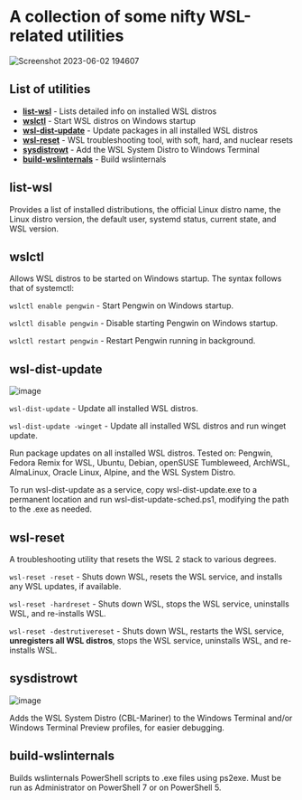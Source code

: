 # A collection of some nifty WSL-related utilities

![Screenshot 2023-06-02 194607](https://github.com/sirredbeard/wslinternals/assets/33820650/419c5854-bb69-4d95-8f1f-6e8f0b8ac6b0)

## List of utilities

* **[list-wsl](https://github.com/sirredbeard/wslinternals#list-wsl)** - Lists detailed info on installed WSL distros
* **[wslctl](https://github.com/sirredbeard/wslinternals#wslctl)** - Start WSL distros on Windows startup
* **[wsl-dist-update](https://github.com/sirredbeard/wslinternals#wsl-dist-update)** - Update packages in all installed WSL distros
* **[wsl-reset](https://github.com/sirredbeard/wslinternals#wsl-reset)** - WSL troubleshooting tool, with soft, hard, and nuclear resets
* **[sysdistrowt](https://github.com/sirredbeard/wslinternals#sysdistrowt)** - Add the WSL System Distro to Windows Terminal
* **[build-wslinternals](https://github.com/sirredbeard/wslinternals#build-wslinternals)** - Build wslinternals

## list-wsl

Provides a list of installed distributions, the official Linux distro name, the Linux distro version, the default user, systemd status, current state, and WSL version.

## wslctl

Allows WSL distros to be started on Windows startup. The syntax follows that of systemctl:

`wslctl enable pengwin` - Start Pengwin on Windows startup.

`wslctl disable pengwin` - Disable starting Pengwin on Windows startup.

`wslctl restart pengwin` - Restart Pengwin running in background.

## wsl-dist-update

![image](https://github.com/sirredbeard/wslinternals/assets/33820650/e1b49c52-c87e-448d-9884-f296165060d6)

`wsl-dist-update` - Update all installed WSL distros.

`wsl-dist-update -winget` - Update all installed WSL distros and run winget update.

Run package updates on all installed WSL distros. Tested on: Pengwin, Fedora Remix for WSL, Ubuntu, Debian, openSUSE Tumbleweed, ArchWSL, AlmaLinux, Oracle Linux, Alpine, and the WSL System Distro.

To run wsl-dist-update as a service, copy wsl-dist-update.exe to a permanent location and run wsl-dist-update-sched.ps1, modifying the path to the .exe as needed.

## wsl-reset

A troubleshooting utility that resets the WSL 2 stack to various degrees.

`wsl-reset -reset` - Shuts down WSL, resets the WSL service, and installs any WSL updates, if available.

`wsl-reset -hardreset` - Shuts down WSL, stops the WSL service, uninstalls WSL, and re-installs WSL.

`wsl-reset -destrutivereset` - Shuts down WSL, restarts the WSL service, **unregisters all WSL distros**, stops the WSL service, uninstalls WSL, and re-installs WSL.

## sysdistrowt

![image](https://github.com/sirredbeard/wslinternals/assets/33820650/ea645f9e-af55-47f2-8ccf-5a14aa5e7d3b)

Adds the WSL System Distro (CBL-Mariner) to the Windows Terminal and/or Windows Terminal Preview profiles, for easier debugging.

## build-wslinternals

Builds wslinternals PowerShell scripts to .exe files using ps2exe. Must be run as Administrator on PowerShell 7 or on PowerShell 5. 

